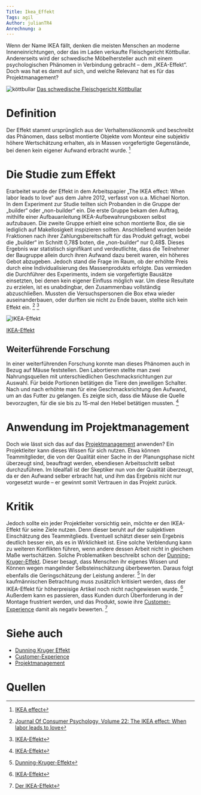 ```yaml
---
Title: Ikea_Effekt
Tags: agil
Author: julianTR4
Anrechnung: a
---
```

Wenn der Name IKEA fällt, denken die meisten Menschen an moderne Inneneinrichtungen, oder das im Laden verkaufte Fleischgericht Köttbullar. Andererseits wird der schwedische Möbelhersteller auch mit einem psychologischen Phänomen in Verbindung gebracht – dem „IKEA-Effekt“. 
Doch was hat es damit auf sich, und welche Relevanz hat es für das Projektmanagement? 

![köttbullar](https://user-images.githubusercontent.com/92935784/142879347-2ed09af3-cc60-4c4f-a833-1babd23bf699.jpg)
[Das schwedische Fleischgericht Köttbullar](https://images.bstatic.de/kjvxNP7TxRn7ax2Ocg8F1QfpEig=/1200x680/filters:focal(617x408:637x428)/images/b4508039/2f5d/4af1/a9da/12fccf450529.jpg)

# Definition
Der Effekt stammt ursprünglich aus der Verhaltensökonomik und beschreibt das Phänomen, dass selbst montierte Objekte vom Monteur eine subjektiv höhere Wertschätzung erhalten, als in Massen vorgefertigte Gegenstände, bei denen kein eigener Aufwand erbracht wurde. [^1]

# Die Studie zum Effekt
Erarbeitet wurde der Effekt in dem Arbeitspapier „The IKEA effect: When labor leads to love“ aus dem Jahre 2012, verfasst von u.a. Michael Norton. In dem Experiment zur Studie teilten sich Probanden in die Gruppe der „builder“ oder „non-builder“ ein. Die erste Gruppe bekam den Auftrag, mithilfe einer Aufbauanleitung IKEA-Aufbewahrungsboxen selbst aufzubauen. Die zweite Gruppe erhielt eine schon montierte Box, die sie lediglich auf Makellosigkeit inspizieren sollten. Anschließend wurden beide Fraktionen nach ihrer Zahlungsbereitschaft für das Produkt gefragt, wobei die „builder“ im Schnitt 0,78$ boten, die „non-builder“ nur 0,48$. Dieses Ergebnis war statistisch signifikant und verdeutlichte, dass die Teilnehmer der Baugruppe allein durch ihren Aufwand dazu bereit waren, ein höheres Gebot abzugeben. Jedoch stand die Frage im Raum, ob der erhöhte Preis durch eine Individualisierung des Massenprodukts erfolgte. Das vermieden die Durchführer des Experiments, indem sie vorgefertigte Bausätze einsetzten, bei denen kein eigener Einfluss möglich war. Um diese Resultate zu erzielen, ist es unabdingbar, den Zusammenbau vollständig abzuschließen. Mussten die Versuchspersonen die Box etwa wieder auseinanderbauen, oder durften sie nicht zu Ende bauen, stellte sich kein Effekt ein. [^2] [^3]

![IKEA-Effekt](https://user-images.githubusercontent.com/92935784/146565444-de0d9767-8b77-4763-b3df-d98685722e09.png)

[IKEA-Effekt](https://waldhirsch.de/neuromarketing/ikea-effekt/)


## Weiterführende Forschung
In einer weiterführenden Forschung konnte man dieses Phänomen auch in Bezug auf Mäuse feststellen. Den Labortieren stellte man zwei Nahrungsquellen mit unterschiedlichen Geschmacksrichtungen zur Auswahl. Für beide Portionen betätigen die Tiere den jeweiligen Schalter. Nach und nach erhöhte man für eine Geschmacksrichtung den Aufwand, um an das Futter zu gelangen. Es zeigte sich, dass die Mäuse die Quelle bevorzugten, für die sie bis zu 15-mal den Hebel betätigen mussten. [^4]

# Anwendung im Projektmanagement
Doch wie lässt sich das auf das [Projektmanagement](https://github.com/ManagingProjectsSuccessfully/ManagingProjectsSuccessfully.github.io/blob/main/kb/Projektmanagement.md) anwenden? Ein Projektleiter kann dieses Wissen für sich nutzen. Etwa können Teammitglieder, die von der Qualität einer Sache in der Planungsphase nicht überzeugt sind, beauftragt werden, ebendiesen Arbeitsschritt selbst durchzuführen. Im Idealfall ist der Skeptiker nun von der Qualität überzeugt, da er den Aufwand selber erbracht hat, und ihm das Ergebnis nicht nur vorgesetzt wurde – er gewinnt somit Vertrauen in das Projekt zurück. 

# Kritik
Jedoch sollte ein jeder Projektleiter vorsichtig sein, möchte er den IKEA-Effekt für seine Ziele nutzen. Denn dieser beruht auf der subjektiven Einschätzung des Teammitglieds. Eventuell schätzt dieser sein Ergebnis deutlich besser ein, als es in Wirklichkeit ist. Eine solche Verblendung kann zu weiteren Konflikten führen, wenn andere dessen Arbeit nicht in gleichem Maße wertschätzen. Solche Problematiken beschreibt schon der [Dunning-Kruger-Effekt](https://github.com/ManagingProjectsSuccessfully/ManagingProjectsSuccessfully.github.io/blob/main/kb/Dunning_Kruger_Effekt.md). Dieser besagt, dass Menschen ihr eigenes Wissen und Können wegen mangelnder Selbsteinschätzung überbewerten. Daraus folgt ebenfalls die Geringschätzung der Leistung anderer. [^5]
In der kaufmännischen Betrachtung muss zusätzlich kritisiert werden, dass der IKEA-Effekt für höherpreisige Artikel noch nicht nachgewiesen wurde. [^3] Außerdem kann es passieren, dass Kunden durch Überforderung in der Montage frustriert werden, und das Produkt, sowie ihre [Customer-Experience](https://github.com/ManagingProjectsSuccessfully/ManagingProjectsSuccessfully.github.io/blob/main/kb/Customer_Experience.md) damit als negativ bewerten. [^6]

# Siehe auch
* [Dunning Kruger Effekt](https://github.com/ManagingProjectsSuccessfully/ManagingProjectsSuccessfully.github.io/blob/main/kb/Dunning_Kruger_Effekt.md)
* [Customer-Experience](https://github.com/ManagingProjectsSuccessfully/ManagingProjectsSuccessfully.github.io/blob/main/kb/Customer_Experience.md)
* [Projektmanagement](https://github.com/ManagingProjectsSuccessfully/ManagingProjectsSuccessfully.github.io/blob/main/kb/Projektmanagement.md)

# Quellen

[^1]: [IKEA effect](https://www.behavioraleconomics.com/resources/mini-encyclopedia-of-be/ikea-effect/)
[^2]: [Journal Of Consumer Psychology, Volume 22: The IKEA effect: When labor leads to love](https://www.hbs.edu/ris/Publication%20Files/norton%20mochon%20ariely_6f7b1134-06ef-4940-a2a5-ba1b3be7e47e.pdf)
[^3]: [IKEA-Effekt](https://de.wikipedia.org/wiki/IKEA-Effekt#Studie_von_Norton_und_Kollegen)
[^4]: [IKEA-Effekt](https://de.wikipedia.org/wiki/IKEA-Effekt#Weitere_Forschung)
[^5]: [Dunning-Kruger-Effekt](https://de.wikipedia.org/wiki/Dunning-Kruger-Effekt)
[^6]: [Der IKEA-Effekt](https://www.sueddeutsche.de/wissen/psychologie-ikea-effekt-selbstgebaut-moebel-1.5350871)


